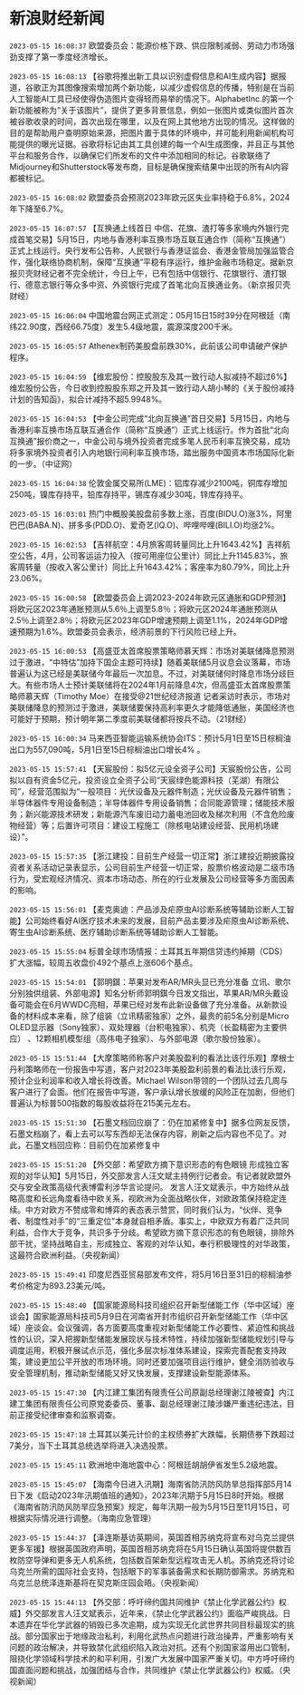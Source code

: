 # 新浪财经新闻
`2023-05-15 16:08:37` 欧盟委员会：能源价格下跌、供应限制减弱、劳动力市场强劲支撑了第一季度经济增长。

`2023-05-15 16:08:13` 【谷歌将推出新工具以识别虚假信息和AI生成内容】据报道，谷歌正为其图像搜索增加两个新功能，以减少虚假信息的传播，特别是在当前人工智能AI工具已经使得伪造图片变得轻而易举的情况下。AlphabetInc.的第一个新功能被称为“关于该图片”，提供了更多背景信息，例如一张图片或类似图片首次被谷歌收录的时间，首次出现在哪里，以及在网上其他地方出现的情况。这样做的目的是帮助用户查明原始来源，把图片置于具体的环境中，并可能利用新闻机构可能提供的曝光证据。谷歌将标记由其工具创建的每一个AI生成图像，并且正与其他平台和服务合作，以确保它们所发布的文件中添加相同的标记。谷歌联络了Midjourney和Shutterstock等发布商，目标是确保搜索结果中出现的所有AI内容都被标记。

`2023-05-15 16:08:02` 欧盟委员会预测2023年欧元区失业率持稳于6.8%，2024年下降至6.7%。

`2023-05-15 16:07:57` 【互换通上线首日 中信、花旗、渣打等多家境内外银行完成首笔交易】5月15日，内地与香港利率互换市场互联互通合作（简称“互换通”）正式上线运行。央行发布公告称，人民银行与香港证监会、香港金管局加强监管合作，强化联络协商机制，保障“互换通”平稳有序运行，维护金融市场稳定。据新京报贝壳财经记者不完全统计，今日上午，已有包括中信银行、花旗银行、渣打银行、德意志银行等众多中资、外资银行完成了首笔北向互换通业务。（新京报贝壳财经）

`2023-05-15 16:06:04` 中国地震台网正式测定：05月15日15时39分在阿根廷（南纬22.90度，西经66.75度）发生5.4级地震，震源深度200千米。

`2023-05-15 16:05:57` Athenex制药美股盘前跌30%，此前该公司申请破产保护程序。

`2023-05-15 16:04:59` 【维宏股份：控股股东及其一致行动人拟减持不超过6%】维宏股份公告，今日收到控股股东郑之开及其一致行动人胡小琴的《关于股份减持计划的告知函》，拟合计减持不超5.9948%。

`2023-05-15 16:04:53` 【中金公司完成“北向互换通”首日交易】5月15日，内地与香港利率互换市场互联互通合作（简称“互换通”）正式上线运行。作为首批“北向互换通”报价商之一，中金公司与境外投资者完成多笔人民币利率互换交易，成功将多家境外投资者引入内地银行间利率互换市场，踏出服务中国资本市场国际化新的一步。（中证网）

`2023-05-15 16:04:38` 伦敦金属交易所(LME)：铝库存减少2100吨，铜库存增加250吨，镍库存持平，铅库存持平，锡库存减少30吨，锌库存持平。

`2023-05-15 16:03:01` 热门中概股美股盘前多数上涨，百度(BIDU.O)涨3%，阿里巴巴(BABA.N)、拼多多(PDD.O)、爱奇艺(IQ.O)、哔哩哔哩(BILI.O)均涨2%。

`2023-05-15 16:02:53` 【吉祥航空：4月旅客周转量同比上升1643.42%】吉祥航空公告，4月，公司客运运力投入（按可用座位公里计）同比上升1145.83%，旅客周转量（按收入客公里计）同比上升1643.42%；客座率为80.79%，同比上升23.06%。

`2023-05-15 16:00:58` 【欧盟委员会上调2023-2024年欧元区通胀和GDP预测】将欧元区2023年通胀预测从5.6％上调至5.8％；将欧元区2024年通胀预测从2.5％上调至2.8％；将欧元区2023年GDP增速预期上调至1.1%，2024年GDP增速预期为1.6%。欧盟委员会表示，经济前景的下行风险已经上升。

`2023-05-15 16:00:53` 【高盛亚太首席股票策略师慕天辉：市场对美联储降息预测过于激进，“中特估”加持下国企主题可持续】随着美联储5月议息会议落幕，市场普遍认为这已经是美联储今年最后一次加息。不过，对美联储何时降息市场分歧巨大。有些市场人士预计美联储将在2024年1月前降息4次，但高盛亚太首席股票策略师慕天辉（Timothy Moe）在接受@21世纪经济报道 记者采访时表示，市场对美联储降息的预测过于激进，美联储要保持高利率更久才能降低通胀，美国经济也可能好于预期，预计明年第二季度前美联储都将按兵不动。（21财经）

`2023-05-15 16:00:34` 马来西亚智能运输系统协会ITS：预计5月1日至15日棕榈油出口为557,090吨，5月1日至15日棕榈油出口增长4% 。

`2023-05-15 15:57:41` 【天宸股份：拟5亿元设全资子公司】天宸股份公告，公司拟以自有资金5亿元，投资设立全资子公司“天宸绿色能源科技（芜湖）有限公司”，经营范围拟为“一般项目：光伏设备及元器件制造；光伏设备及元器件销售；半导体器件专用设备制造；半导体器件专用设备销售；合同能源管理；储能技术服务；新兴能源技术研发；新能源汽车废旧动力蓄电池回收及梯次利用（不含危险废物经营）等；后置许可项目：建设工程施工（除核电站建设经营、民用机场建设）”。

`2023-05-15 15:57:35` 【浙江建投：目前生产经营一切正常】浙江建投近期披露投资者关系活动记录表显示，公司目前生产经营一切正常，股票价格波动是二级市场行为，受宏观经济情况、资本市场动态、所在的行业发展及公司经营等多方面因素的影响。

`2023-05-15 15:56:01` 【麦克奥迪：产品涉及疟原虫AI诊断系统等辅助诊断人工智能】公司始终看好AI医疗技术未来的发展，目前产品主要涉及疟原虫AI诊断系统、寄生虫AI诊断系统、医疗辅助诊断系统等辅助诊断人工智能。

`2023-05-15 15:55:04` 标普全球市场情报：土耳其五年期信贷违约掉期（CDS）扩大涨幅，较周五收盘价492个基点上涨606个基点。

`2023-05-15 15:54:01` 【郭明錤：苹果对发布AR/MR头显已充分准备 立讯、歌尔分别独供组装、外部电源】知名分析师郭明錤今日发文指出，苹果AR/MR头戴设备可能会在6月WWDC亮相，苹果已经对发布此新设备做了充分准备。从新款设备的材料成本来看，除了组装（立讯精密独家）之外，最贵的前5名分别是Micro OLED显示器（Sony独家）、双处理器（台积电独家）、机壳（长盈精密为主要供应） 、12颗相机模型组（高伟电子独家）、与外部电源（歌尔股份独家）。

`2023-05-15 15:51:44` 【大摩策略师称客户对美股盈利的看法比该行乐观】摩根士丹利策略师在一份报告中写道，客户对2023年美股盈利前景的看法比该行乐观，预计企业利润率和收入增长将改善。Michael Wilson带领的一个团队过去几周与客户进行了会面。他们在报告中写道，客户承认增长放缓的风险正在加剧，但他们普遍认为标普500指数的每股收益将在215美元左右。

`2023-05-15 15:51:30` 【石墨文档回应崩了：仍在加紧修复中】据多位网友反馈，石墨文档崩了，看上去可以写东西却无法保存内容，刷新之后内容也不见了。对此，石墨文档回应称：目前仍在加紧修复中

`2023-05-15 15:51:20` 【外交部：希望欧方摘下意识形态的有色眼镜 形成独立客观的对华认知】5月15日，外交部发言人汪文斌主持例行记者会。有记者就欧盟外交与安全政策高级代表博雷利涉华言论提问。 发言人汪文斌表示，中方始终从战略高度和长远角度看待中欧关系，视欧洲为全面战略伙伴，对欧政策保持稳定连续。中方对欧方不赞成零和博弈的表态表示赞赏，同时我们认为，“伙伴、竞争者、制度性对手”的“三重定位”本身就自相矛盾。事实上，中欧双方有着广泛共同利益，合作大于竞争，共识多于分歧。希望欧方摘下意识形态的有色眼镜，排除外部干扰，坚持战略自主，形成独立、客观的对华认知，奉行积极理性的对华政策，这最符合欧洲利益。（央视新闻）

`2023-05-15 15:49:41` 印度尼西亚贸易部发布文件，将5月16日至31日的棕榈油参考价格定为893.23美元/吨。

`2023-05-15 15:48:40` 【国家能源局科技司组织召开新型储能工作（华中区域）座谈会】国家能源局科技司5月9日在河南省开封市组织召开新型储能工作（华中区域）座谈会。会议强调，各方面要高度重视对新型储能工作必要性、紧迫性和挑战性的认识，深入把握新型储能发展现状与技术特性，持续加强新型储能规划引导与调度运用，积极开展试点示范，强化多层次标准体系建设，探索完善配套支持政策，建设更加公平开放的市场环境。同时还要加强项目运行维护，健全消防验收与安全管理机制，推动新型储能又好又快发展，支撑建设新型能源体系。

`2023-05-15 15:47:30` 【内江建工集团有限责任公司原副总经理谢江陵被查】内江建工集团有限责任公司原党委委员、董事、副总经理谢江陵涉嫌严重违纪违法，目前正接受纪律审查和监察调查。

`2023-05-15 15:47:18` 土耳其以美元计价的主权债券扩大跌幅，长期债券下跌超过7美分，当下土耳其总统选举将进入决选投票。

`2023-05-15 15:45:11` 欧洲地中海地震中心：阿根廷胡胡伊省发生5.2级地震。

`2023-05-15 15:45:07` 【海南今日进入汛期】海南省防汛防风防旱总指挥部5月14日下发《启动2023年汛期值班的通知》，2023年汛期于5月15日8时开始。根据《海南省防汛防风防旱应急预案》规定，每年汛期一般为5月15日至11月15日，可根据实际情况进行调整。（海南应急管理）

`2023-05-15 15:44:37` 【泽连斯基访英期间，英国首相苏纳克将宣布对乌克兰提供更多军援】根据英国政府声明，英国首相苏纳克将在5月15日确认英国将提供数百枚防空导弹和更多无人机系统，包括数百架新型远程攻击无人机。苏纳克还将讨论乌克兰所需的国际社会支持，包括眼下的军事装备需求和长期防御需求。苏纳克和乌克兰总统泽连斯基将在契克斯庄园会晤。（央视新闻）

`2023-05-15 15:44:13` 【外交部：呼吁缔约国共同维护《禁止化学武器公约》权威】外交部发言人汪文斌表示，近年来，《禁止化学武器公约》面临严峻挑战。日本遗弃在华化学武器的销毁已多次逾期，成为实现无化武世界共同目标最现实的挑战。部分国家出于地缘政治私利，利用化武热点问题进行政治操弄，严重影响有关问题的政治解决，并导致禁化武组织陷入政治对抗。还有个别国家滥用出口管制，阻挠化学领域科学技术的和平利用，引发广大发展中国家严重关切。中方呼吁缔约国直面问题和挑战，加强团结与合作，共同维护《禁止化学武器公约》权威。（央视新闻）

